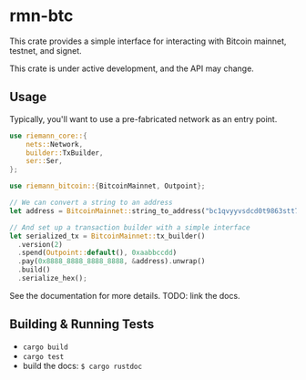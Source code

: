 # rmn-btc

This crate provides a simple interface for interacting with Bitcoin mainnet,
testnet, and signet.

This crate is under active development, and the API may change.

## Usage

Typically, you'll want to use a pre-fabricated network as an entry point.

```rust
use riemann_core::{
    nets::Network,
    builder::TxBuilder,
    ser::Ser,
};

use riemann_bitcoin::{BitcoinMainnet, Outpoint};

// We can convert a string to an address
let address = BitcoinMainnet::string_to_address("bc1qvyyvsdcd0t9863stt7u9rf37wx443lzasg0usy").unwrap();

// And set up a transaction builder with a simple interface
let serialized_tx = BitcoinMainnet::tx_builder()
  .version(2)
  .spend(Outpoint::default(), 0xaabbccdd)
  .pay(0x8888_8888_8888_8888, &address).unwrap()
  .build()
  .serialize_hex();
```

See the documentation for more details. TODO: link the docs.

## Building & Running Tests

- `cargo build`
- `cargo test`
- build the docs: `$ cargo rustdoc`
